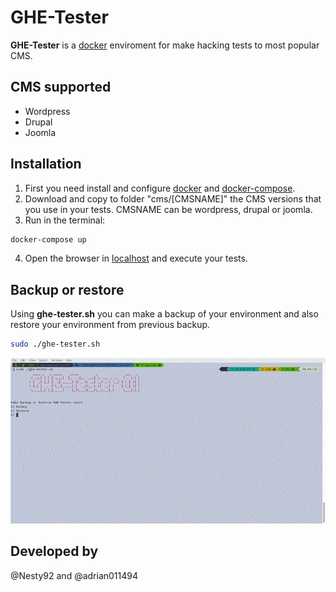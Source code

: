 # GHE-Tester
**GHE-Tester** is a [docker](http://docker.com) enviroment for make hacking tests to most popular CMS.

## CMS supported
* Wordpress
* Drupal
* Joomla

## Installation
1. First you need install and configure [docker](http://docker.com) and [docker-compose](https://docs.docker.com/compose/).
2. Download and copy to folder "cms/[CMSNAME]" the CMS versions that you use in your tests. CMSNAME can be wordpress, drupal or joomla.
3. Run in the terminal:
```bash
docker-compose up
```
4. Open the browser in [localhost](http://localhost) and execute your tests.

## Backup or restore
Using **ghe-tester.sh** you can make a backup of your environment and also restore your environment from previous backup.
```bash
sudo ./ghe-tester.sh
```
![ghe-tester.sh](/img/ghe-tester.gif)

## Developed by
@Nesty92 and @adrian011494